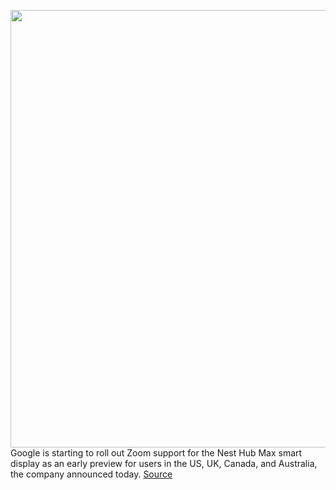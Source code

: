 <img src='https://cdn.vox-cdn.com/thumbor/uTwrE0rXxfBYHM8EylJ3uga-qsY=/280x133:1343x900/1200x800/filters:focal(672x322:928x578)/cdn.vox-cdn.com/uploads/chorus_image/image/68510303/Zoom_on_Nest_Hub_Max.0.png' width='700px' /><br/>
Google is starting to roll out Zoom support for the Nest Hub Max smart display as an early preview for users in the US, UK, Canada, and Australia, the company announced today.
<a href='https://www.theverge.com/2020/12/14/22170522/google-zoom-nest-hub-max-device-video-optimization-wifi'> Source <a/>